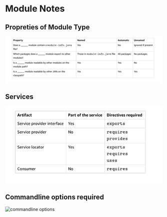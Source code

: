 # Module Notes 

## Propreties of Module Type 
![properties](../assets/moduleproperties.png)

## Services 
![properties](../assets/ServiceDiagram.png)

## Commandline options required
![commandline options](../assests/commandline.png)

